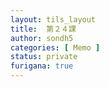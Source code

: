 ```yaml
---
layout: tils_layout
title:  第２４課
author: sondh5
categories: [ Memo ]
status: private
furigana: true
---
```


<!-- #### ⒈　XばY
`V-ば/ A-ければ・N-なら  ＋　Y`
*＜nếu X thì Y＞*
*Dùng để nói về  điều kiện, cứ X thì sẽ Y*

- 漢字がわかれば、べんりです。
- おもしろければ、本を買います。
- ５０メートルなら、泳げる。

#### ⒉　~ばいい
`Tình huống んですが、Nghi vấn từ　V-ばいいですか`
*＜ Chuyện là tôi ~, ~ như nào thì được nhỉ?＞*
*Dùng để xin lời khuyên, cho lời khuyên*

- A: {友達:ともだち}がけっこんするんですが、何をあげればいいですか。
  B: お金を上げればいいです。 -->
